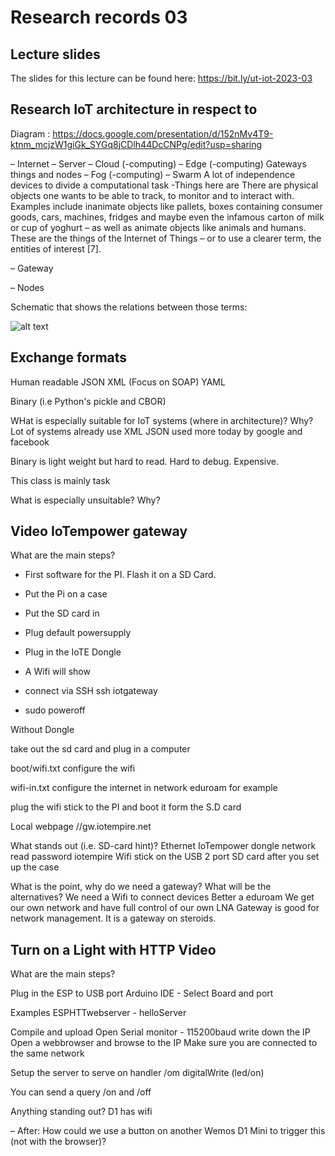 # Research records 03

## Lecture slides

The slides for this lecture can be found here: https://bit.ly/ut-iot-2023-03

## Research IoT architecture in respect to

Diagram : https://docs.google.com/presentation/d/152nMv4T9-ktnm_mcjzW1giGk_SYGq8jCDlh44DcCNPg/edit?usp=sharing

– Internet
– Server
– Cloud (-computing)
– Edge (-computing)
Gateways things and nodes
– Fog (-computing)
– Swarm
A lot of independence devices to divide a computational task
-Things
here are
There are physical objects one wants to be able to track, to monitor and to
interact with. Examples include inanimate objects like pallets,
boxes containing consumer goods, cars, machines, fridges and maybe even the infamous carton of milk or cup of yoghurt
– as well as animate objects like animals and humans. These
are the things of the Internet of Things – or to use a clearer
term, the entities of interest [7]. 

– Gateway


– Nodes

Schematic that shows the relations between those terms: 

![alt text](https://media.discordapp.net/attachments/1074995984775512095/1077547210369138718/image.png)

## Exchange formats

Human readable
JSON
XML (Focus on SOAP)
YAML

Binary (i.e Python's pickle and CBOR)


WHat is especially suitable for IoT systems (where in architecture)? Why?
Lot of systems already use XML
JSON used more today by google and facebook

Binary is light weight but hard to read. Hard to debug. Expensive.

This class is mainly task

What is especially unsuitable? Why?


## Video IoTempower gateway
What are the main steps?
- First software for the PI. Flash it on a SD Card.
- Put the Pi on a case
- Put the SD card in
- Plug default powersupply
- Plug in the IoTE Dongle
- A Wifi will show 
- connect via SSH ssh iotgateway

- sudo poweroff

Without Dongle

take out the sd card and plug in a computer

boot/wifi.txt
configure the wifi

wifi-in.txt
configure the internet in network
eduroam for example

plug the wifi stick to the PI and boot it form the S.D card

Local webpage
//gw.iotempire.net


What stands out (i.e. SD-card hint)?
Ethernet 
IoTempower dongle
network read
password iotempire
Wifi stick on the USB 2 port
SD card after you set up the case

What is the point, why do we need a gateway? What will be the alternatives?
 We need a Wifi to connect devices
 Better a eduroam
 We get our own network and have full control of our own LNA
 Gateway is good for network management. It is a gateway on steroids. 


## Turn on a Light with HTTP Video

What are the main steps?

Plug in the ESP to USB port
Arduino IDE - Select Board and port

Examples ESPHTTwebserver - helloServer

Compile and upload
Open Serial monitor - 115200baud
write down the IP
Open a webbrowser and browse to the IP 
Make sure you are connected to the same network

Setup the server to serve on handler /om
digitalWrite (led/on)

You can send  a query /on and /off

Anything standing out?
D1 has wifi

– After: How could we use a button on another Wemos D1 Mini to
trigger this (not with the browser)?
